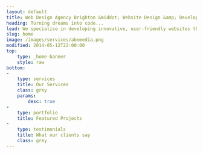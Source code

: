```yaml
---
layout: default
title: Web Design Agency Brighton &middot; Website Design &amp; Development
heading: Turning dreams into code...
lead: We specialise in developing innovative, user-friendly websites that boast eye catching designs and render beautifully on any device.
slug: home
image: /images/services/abemedia.png
modified: 2014-05-12T22:00:00
top:
    type: _home-banner
    style: raw
bottom: 
-
    type: services
    title: Our Services
    class: grey
    params:
        desc: true
-
    type: portfolio
    title: Featured Projects
-
    type: testimonials
    title: What our clients say
    class: grey
---
```

